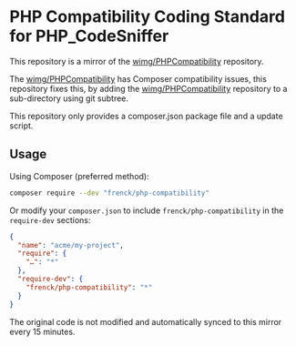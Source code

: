 PHP Compatibility Coding Standard for PHP_CodeSniffer
=====================================================

This repository is a mirror of the [wimg/PHPCompatibility] repository.

The [wimg/PHPCompatibility] has Composer compatibility issues, this repository fixes this, by
adding the [wimg/PHPCompatibility] repository to a sub-directory using git subtree.

This repository only provides a composer.json package file and a update script.

## Usage

Using Composer (preferred method):

```bash
composer require --dev "frenck/php-compatibility"
```

Or modify your `composer.json` to include `frenck/php-compatibility` in the `require-dev` sections:

```json
{
  "name": "acme/my-project",
  "require": {
    "…": "*"
  },
  "require-dev": {
    "frenck/php-compatibility": "*"
  }
}
```

The original code is not modified and automatically synced to this mirror every 15 minutes.

[wimg/PHPCompatibility]: https://github.com/wimg/PHPCompatibility
